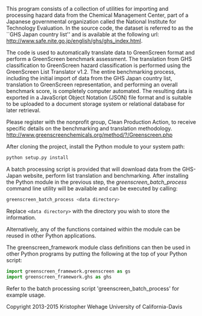 This program consists of a collection of utilities for importing and
processing hazard data from the Chemical Management Center, part of a
Japanese governmental organization called the National Institute for
Technology Evaluation. In the source code, the dataset is referred to
as the ``GHS Japan country list'' and is available at the following url: http://www.safe.nite.go.jp/english/ghs/ghs_index.html.

The code is used to automatically translate data to GreenScreen format
and perform a GreenScreen benchmark assessment. The translation from
GHS classification to GreenScreen hazard classification is performed
using the GreenScreen List Translator v1.2. The entire benchmarking process,
including the initial import of data from the GHS Japan country list,
translation to GreenScreen representation, and performing an overall
benchmark score, is completely computer automated. The resulting data is
exported in a JavaScript Object Notation (JSON) file format and is
suitable to be uploaded to a document storage system or relational
database for later retrieval.

Please register with the nonprofit group, Clean Production Action, to
receive specific details on the benchmarking and translation methodology.
http://www.greenscreenchemicals.org/method/?/Greenscreen.php


After cloning the project, install the Python module to your system path:

```bash
python setup.py install
```
A batch processing script is provided that will download data from the
GHS-Japan website, perform list translation and benchmarking. After
installing the Python module in the previous step, the 
*greenscreen_batch_process* command line utility will be available and
can be executed by calling:

```bash
greenscreen_batch_process <data directory>
```
Replace ```<data directory>``` with the directory you wish to store the
information.

Alternatively, any of the functions contained within the module can be
reused in other Python applications.

The greenscreen_framework module class definitions can then be 
used in other Python programs by putting the following at the top of
your Python script:

```python
import greenscreen_framework.greenscreen as gs
import greenscreen_framework.ghs as ghs
```
Refer to the batch processing script 'greenscreen_batch_process' for example
usage.

Copyright 2013-2015 Kristopher Wehage
University of California-Davis
